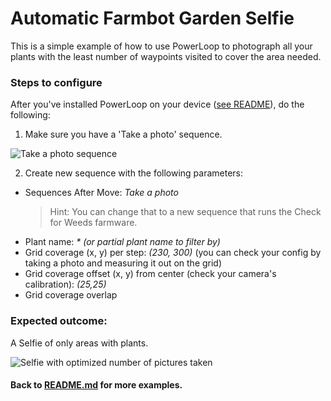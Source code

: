 # Automatic Farmbot Garden Selfie

This is a simple example of how to use PowerLoop to photograph all your plants with the least number of waypoints visited to cover the area needed.

### Steps to configure

After you've installed PowerLoop on your device ([see README](../README.md)), do the following:

1. Make sure you have a 'Take a photo' sequence.

![Take a photo sequence](http://i.imgur.com/hl6Gk2t.png)

2. Create new sequence with the following parameters:
- Sequences After Move: *Take a photo*
    > Hint: You can change that to a new sequence that runs the Check for Weeds farmware.
- Plant name: *\* (or partial plant name to filter by)*
- Grid coverage (x, y) per step: *(230, 300)* (you can check your config by taking a photo and measuring it out on the grid)
- Grid coverage offset (x, y) from center (check your camera's calibration): *(25,25)*
- Grid coverage overlap

### Expected outcome:

A Selfie of only areas with plants.

![Selfie with optimized number of pictures taken](http://i.imgur.com/X3mU555.png)

#### Back to [README.md](../README.md) for more examples.